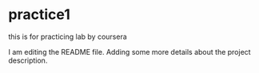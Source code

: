 # practice1
this is for practicing lab by coursera

I am editing the README file. Adding some more details about the project description.
